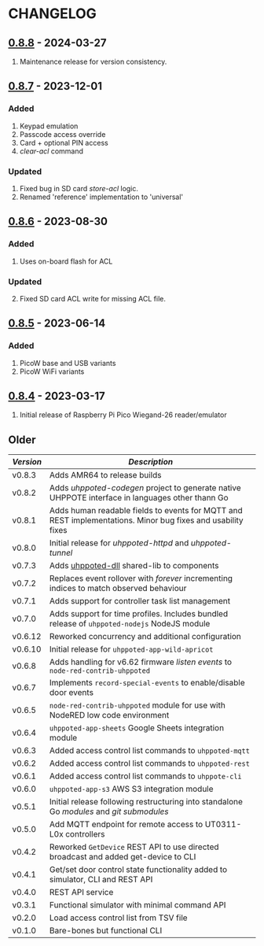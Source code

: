 # CHANGELOG

## [0.8.8](https://github.com/uhppoted/uhppoted-wiegand/releases/tag/v0.8.8) - 2024-03-27

1. Maintenance release for version consistency.


## [0.8.7](https://github.com/uhppoted/uhppoted-wiegand/releases/tag/v0.8.67) - 2023-12-01

### Added
1. Keypad emulation
2. Passcode access override
3. Card + optional PIN access
4. _clear-acl_ command

### Updated
1. Fixed bug in SD card _store-acl_ logic.
2. Renamed 'reference' implementation to 'universal'


## [0.8.6](https://github.com/uhppoted/uhppoted-wiegand/releases/tag/v0.8.6) - 2023-08-30

### Added
1. Uses on-board flash for ACL

### Updated
2. Fixed SD card ACL write for missing ACL file.


## [0.8.5](https://github.com/uhppoted/uhppoted-wiegand/releases/tag/v0.8.5) - 2023-06-14

### Added
1. PicoW base and USB variants
2. PicoW WiFi variants


## [0.8.4](https://github.com/uhppoted/uhppoted-wiegand/releases/tag/v0.8.4) - 2023-03-17

1. Initial release of Raspberry Pi Pico Wiegand-26 reader/emulator

## Older

| *Version* | *Description*                                                                                               |
| --------- | ----------------------------------------------------------------------------------------------------------- |
| v0.8.3    | Adds AMR64 to release builds                                                                                |
| v0.8.2    | Adds _uhppoted-codegen_ project to generate native UHPPOTE interface in languages other thann Go            |
| v0.8.1    | Adds human readable fields to events for MQTT and REST implementations. Minor bug fixes and usability fixes |
| v0.8.0    | Initial release for _uhppoted-httpd_ and _uhppoted-tunnel_                                                  |
| v0.7.3    | Adds [uhppoted-dll](https://github.com/uhppoted/uhppoted-dll) shared-lib to components                      |
| v0.7.2    | Replaces event rollover with _forever_ incrementing indices to match observed behaviour                     |
| v0.7.1    | Adds support for controller task list management                                                            |
| v0.7.0    | Adds support for time profiles. Includes bundled release of `uhppoted-nodejs` NodeJS module                 |
| v0.6.12   | Reworked concurrency and additional configuration                                                           |
| v0.6.10   | Initial release for `uhppoted-app-wild-apricot`                                                             |
| v0.6.8    | Adds handling for v6.62 firmware _listen events_ to `node-red-contrib-uhppoted`                             |
| v0.6.7    | Implements `record-special-events` to enable/disable door events                                            |
| v0.6.5    | `node-red-contrib-uhppoted` module for use with NodeRED low code environment                                |
| v0.6.4    | `uhppoted-app-sheets` Google Sheets integration module                                                      |
| v0.6.3    | Added access control list commands to `uhppoted-mqtt`                                                       |
| v0.6.2    | Added access control list commands to `uhppoted-rest`                                                       |
| v0.6.1    | Added access control list commands to `uhppote-cli`                                                         |
| v0.6.0    | `uhppoted-app-s3` AWS S3 integration module                                                                 |
| v0.5.1    | Initial release following restructuring into standalone Go *modules* and *git submodules*                   |
| v0.5.0    | Add MQTT endpoint for remote access to UT0311-L0x controllers                                               |
| v0.4.2    | Reworked `GetDevice` REST API to use directed broadcast and added get-device to CLI                         |
| v0.4.1    | Get/set door control state functionality added to simulator, CLI and REST API                               |
| v0.4.0    | REST API service                                                                                            |
| v0.3.1    | Functional simulator with minimal command API                                                               |
| v0.2.0    | Load access control list from TSV file                                                                      |
| v0.1.0    | Bare-bones but functional CLI                                                                               |
